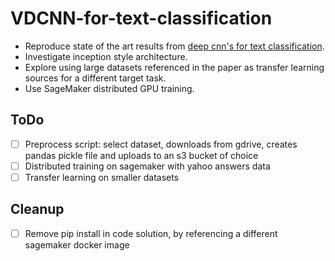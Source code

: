 # VDCNN-for-text-classification
 
- Reproduce state of the art results from [deep cnn's for text classification](https://arxiv.org/pdf/1606.01781.pdf).
- Investigate inception style architecture.
- Explore using large datasets referenced in the paper as transfer learning sources for a different target task.
- Use SageMaker distributed GPU training.

## ToDo

- [ ] Preprocess script: select dataset, downloads from gdrive, creates pandas pickle file and uploads to an s3 bucket of choice
- [ ] Distributed training on sagemaker with yahoo answers data
- [ ] Transfer learning on smaller datasets

## Cleanup

- [ ] Remove pip install in code solution, by referencing a different sagemaker docker image